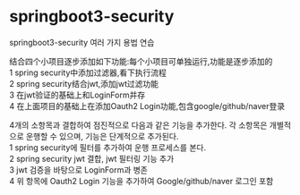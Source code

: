 # springboot3-security
springboot3-security 여러 가지 용법 연습

结合四个小项目逐步添加如下功能:每个小项目可单独运行,功能是逐步添加的     	
1 spring security中添加过滤器,看下执行流程			  
2 spring security结合jwt,添加jwt过滤功能			  
3 在jwt验证的基础上和LoginForm并存			  
4 在上面项目的基础上在添加Oauth2 Login功能,包含google/github/naver登录  

4개의 소항목과 결합하여 점진적으로 다음과 같은 기능을 추가한다. 각 소항목은 개별적으로 운행할 수 있으며, 기능은 단계적으로 추가된다. 	    
1 spring security에 필터를 추가하여 운행 프로세스를 본다.			  
2 spring security jwt 결합, jwt 필터링 기능 추가			  
3 jwt 검증을 바탕으로 LoginForm과 병존			  
4 위 항목에 Oauth2 Login 기능을 추가하여 Google/github/naver 로그인 포함  
